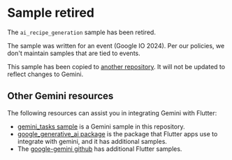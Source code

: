 # Sample retired

The `ai_recipe_generation` sample has been retired.

The sample was written for an event (Google IO 2024). Per our policies,
we don't maintain samples that are tied to events.

This sample has been copied to [another repository](https://github.com/ericwindmill/gemini_recipe_generation). It will not be updated to reflect changes to Gemini.

## Other Gemini resources 

The following resources can assist you in integrating Gemini with Flutter:

* [gemini_tasks sample](https://github.com/flutter/samples/tree/main/gemini_tasks) is a Gemini sample in this repository.
* [google_generative_ai package](https://pub.dev/packages/google_generative_ai) is the package that Flutter apps use to integrate with gemini, and it has additional samples.
* The [google-gemini github](https://github.com/google-gemini) has additional Flutter samples. 